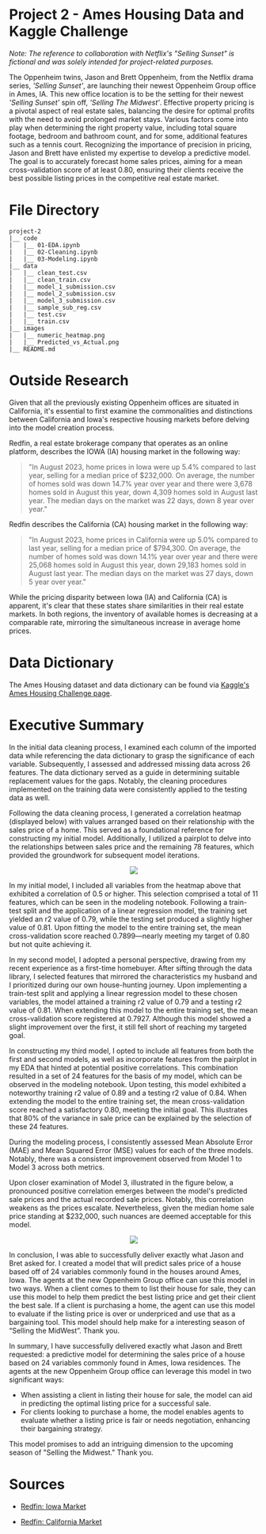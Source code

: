 # Project 2 - Ames Housing Data and Kaggle Challenge

_Note: The reference to collaboration with Netflix's "Selling Sunset" is fictional and was solely intended for project-related purposes._


The Oppenheim twins, Jason and Brett Oppenheim, from the Netflix drama series, _'Selling Sunset'_, are launching their newest Oppenheim Group office in Ames, IA. This new office location is to be the setting for their newest _'Selling Sunset'_ spin off, _'Selling The Midwest'_. Effective property pricing is a pivotal aspect of real estate sales, balancing the desire for optimal profits with the need to avoid prolonged market stays. Various factors come into play when determining the right property value, including total square footage, bedroom and bathroom count, and for some, additional features such as a tennis court. Recognizing the importance of precision in pricing, Jason and Brett have enlisted my expertise to develop a predictive model. The goal is to accurately forecast home sales prices, aiming for a mean cross-validation score of at least 0.80, ensuring their clients receive the best possible listing prices in the competitive real estate market.



# File Directory

```
project-2
|__ code
|   |__ 01-EDA.ipynb   
|   |__ 02-Cleaning.ipynb   
|   |__ 03-Modeling.ipynb   
|__ data
|   |__ clean_test.csv
|   |__ clean_train.csv
|   |__ model_1_submission.csv
|   |__ model_2_submission.csv
|   |__ model_3_submission.csv
|   |__ sample_sub_reg.csv
|   |__ test.csv
|   |__ train.csv
|__ images
|   |__ numeric_heatmap.png
|   |__ Predicted_vs_Actual.png
|__ README.md
```


# Outside Research

Given that all the previously existing Oppenheim offices are situated in California, it's essential to first examine the commonalities and distinctions between California and Iowa's respective housing markets before delving into the model creation process.

Redfin, a real estate brokerage company that operates as an online platform, describes the IOWA (IA) housing market in the following way:

> "In August 2023, home prices in Iowa were up 5.4% compared to last year, selling for a median price of $232,000. On average, the number of homes sold was down 14.7% year over year and there were 3,678 homes sold in August this year, down 4,309 homes sold in August last year. The median days on the market was 22 days, down 8 year over year."

Redfin describes the California (CA) housing market in the following way:

> "In August 2023, home prices in California were up 5.0% compared to last year, selling for a median price of $794,300. On average, the number of homes sold was down 14.1% year over year and there were 25,068 homes sold in August this year, down 29,183 homes sold in August last year. The median days on the market was 27 days, down 5 year over year."

While the pricing disparity between Iowa (IA) and California (CA) is apparent, it's clear that these states share similarities in their real estate markets. In both regions, the inventory of available homes is decreasing at a comparable rate, mirroring the simultaneous increase in average home prices.

# Data Dictionary

The Ames Housing dataset and data dictionary can be found via [Kaggle's Ames Housing Challenge page](https://www.kaggle.com/competitions/dsi-910-ames-housing-challenge/data).

# Executive Summary

In the initial data cleaning process, I examined each column of the imported data while referencing the data dictionary to grasp the significance of each variable. Subsequently, I assessed and addressed missing data across 26 features. The data dictionary served as a guide in determining suitable replacement values for the gaps. Notably, the cleaning procedures implemented on the training data were consistently applied to the testing data as well.

Following the data cleaning process, I generated a correlation heatmap (displayed below) with values arranged based on their relationship with the sales price of a home. This served as a foundational reference for constructing my initial model. Additionally, I utilized a pairplot to delve into the relationships between sales price and the remaining 78 features, which provided the groundwork for subsequent model iterations.

<p align="center">
  <img src="images/numeric_heatmap.png" />
</p>

In my initial model, I included all variables from the heatmap above that exhibited a correlation of 0.5 or higher. This selection comprised a total of 11 features, which can be seen in the modeling notebook. Following a train-test split and the application of a linear regression model, the training set yielded an r2 value of 0.79, while the testing set produced a slightly higher value of 0.81. Upon fitting the model to the entire training set, the mean cross-validation score reached 0.7899—nearly meeting my target of 0.80 but not quite achieving it.

In my second model, I adopted a personal perspective, drawing from my recent experience as a first-time homebuyer. After sifting through the data library, I selected features that mirrored the characteristics my husband and I prioritized during our own house-hunting journey. Upon implementing a train-test split and applying a linear regression model to these chosen variables, the model attained a training r2 value of 0.79 and a testing r2 value of 0.81. When extending this model to the entire training set, the mean cross-validation score registered at 0.7927. Although this model showed a slight improvement over the first, it still fell short of reaching my targeted goal.

In constructing my third model, I opted to include all features from both the first and second models, as well as incorporate features from the pairplot in my EDA that hinted at potential positive correlations. This combination resulted in a set of 24 features for the basis of my model, which can be observed in the modeling notebook. Upon testing, this model exhibited a noteworthy training r2 value of 0.89 and a testing r2 value of 0.84. When extending the model to the entire training set, the mean cross-validation score reached a satisfactory 0.80, meeting the initial goal. This illustrates that 80% of the variance in sale price can be explained by the selection of these 24 features.

During the modeling process, I consistently assessed Mean Absolute Error (MAE) and Mean Squared Error (MSE) values for each of the three models. Notably, there was a consistent improvement observed from Model 1 to Model 3 across both metrics.

Upon closer examination of Model 3, illustrated in the figure below, a pronounced positive correlation emerges between the model's predicted sale prices and the actual recorded sale prices. Notably, this correlation weakens as the prices escalate. Nevertheless, given the median home sale price standing at $232,000, such nuances are deemed acceptable for this model.

<p align="center">
  <img src="images/Predicted_vs_Actual.png" />
</p>


In conclusion, I was able to successfully deliver exactly what Jason and Bret asked for. I created a model that will predict sales price of a house based off of 24 variables commonly found in the houses around Ames, Iowa. The agents at the new Oppenheim Group office can use this model in two ways. When a client comes to them to list their house for sale, they can use this model to help them predict the best listing price and get their client the best sale. If a client is purchasing a home, the agent can use this model to evaluate if the listing price is over or underpriced and use that as a bargaining tool. This model should help make for a interesting season of “Selling the MidWest”. Thank you. 






In summary, I have successfully delivered exactly what Jason and Brett requested: a predictive model for determining the sales price of a house based on 24 variables commonly found in Ames, Iowa residences. The agents at the new Oppenheim Group office can leverage this model in two significant ways:
- When assisting a client in listing their house for sale, the model can aid in predicting the optimal listing price for a successful sale. 
- For clients looking to purchase a home, the model enables agents to evaluate whether a listing price is fair or needs negotiation, enhancing their bargaining strategy. 

This model promises to add an intriguing dimension to the upcoming season of "Selling the Midwest." Thank you.



# Sources

- [Redfin: Iowa Market](https://www.redfin.com/state/Iowa/housing-market)

- [Redfin: California Market](https://www.redfin.com/state/California/housing-market)